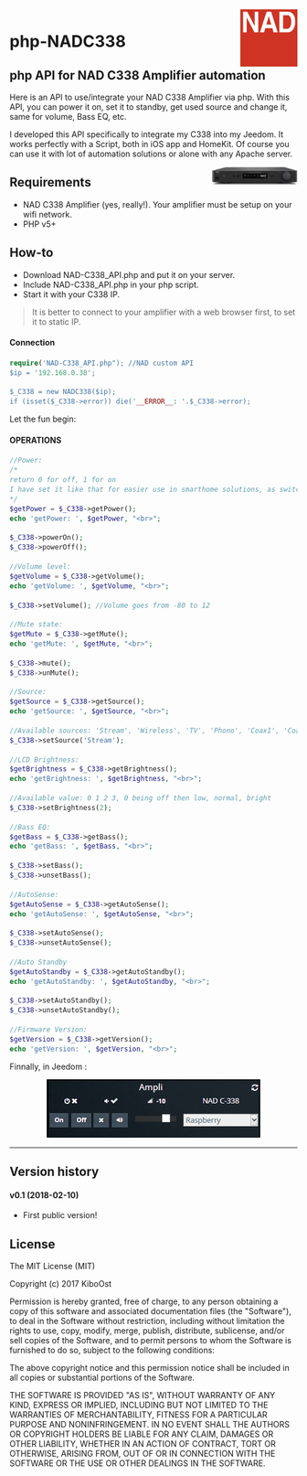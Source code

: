 
<img align="right" src="/assets/NAD_logo.jpg" width="100">

# php-NADC338

## php API for NAD C338 Amplifier automation

Here is an API to use/integrate your NAD C338 Amplifier via php. With this API, you can power it on, set it to standby, get used source and change it, same for volume, Bass EQ, etc.

I developed this API specifically to integrate my C338 into my Jeedom. It works perfectly with a Script, both in iOS app and HomeKit. Of course you can use it with lot of automation solutions or alone with any Apache server.

<img align="right" src="/assets/C338.jpg" width="150">

## Requirements
- NAD C338 Amplifier (yes, really!). Your amplifier must be setup on your wifi network.
- PHP v5+

## How-to
- Download NAD-C338_API.php and put it on your server.
- Include NAD-C338_API.php in your php script.
- Start it with your C338 IP.

> It is better to connect to your amplifier with a web browser first, to set it to static IP.

#### Connection

```php
require('NAD-C338_API.php"); //NAD custom API
$ip = '192.168.0.38';

$_C338 = new NADC338($ip);
if (isset($_C338->error)) die('__ERROR__: '.$_C338->error);
```

Let the fun begin:

#### OPERATIONS<br />

```php
//Power:
/*
return 0 for off, 1 for on
I have set it like that for easier use in smarthome solutions, as switch are often binary.
*/
$getPower = $_C338->getPower();
echo 'getPower: ', $getPower, "<br>";

$_C338->powerOn();
$_C338->powerOff();

//Volume level:
$getVolume = $_C338->getVolume();
echo 'getVolume: ', $getVolume, "<br>";

$_C338->setVolume(); //Volume goes from -80 to 12

//Mute state:
$getMute = $_C338->getMute();
echo 'getMute: ', $getMute, "<br>";

$_C338->mute();
$_C338->unMute();

//Source:
$getSource = $_C338->getSource();
echo 'getSource: ', $getSource, "<br>";

//Available sources: 'Stream', 'Wireless', 'TV', 'Phono', 'Coax1', 'Coax2', 'Opt1', 'Opt2'
$_C338->setSource('Stream');

//LCD Brightness:
$getBrightness = $_C338->getBrightness();
echo 'getBrightness: ', $getBrightness, "<br>";

//Available value: 0 1 2 3, 0 being off then low, normal, bright
$_C338->setBrightness(2);

//Bass EQ:
$getBass = $_C338->getBass();
echo 'getBass: ', $getBass, "<br>";

$_C338->setBass();
$_C338->unsetBass();

//AutoSense:
$getAutoSense = $_C338->getAutoSense();
echo 'getAutoSense: ', $getAutoSense, "<br>";

$_C338->setAutoSense();
$_C338->unsetAutoSense();

//Auto Standby
$getAutoStandby = $_C338->getAutoStandby();
echo 'getAutoStandby: ', $getAutoStandby, "<br>";

$_C338->setAutoStandby();
$_C338->unsetAutoStandby();

//Firmware Version:
$getVersion = $_C338->getVersion();
echo 'getVersion: ', $getVersion, "<br>";

```

Finnally, in Jeedom :
<p align="center"><img src="/assets/JeedomNAD.jpg"></p>

-----------------

## Version history

#### v0.1 (2018-02-10)
- First public version!

## License

The MIT License (MIT)

Copyright (c) 2017 KiboOst

Permission is hereby granted, free of charge, to any person obtaining a copy
of this software and associated documentation files (the "Software"), to deal
in the Software without restriction, including without limitation the rights
to use, copy, modify, merge, publish, distribute, sublicense, and/or sell
copies of the Software, and to permit persons to whom the Software is
furnished to do so, subject to the following conditions:

The above copyright notice and this permission notice shall be included in all
copies or substantial portions of the Software.

THE SOFTWARE IS PROVIDED "AS IS", WITHOUT WARRANTY OF ANY KIND, EXPRESS OR
IMPLIED, INCLUDING BUT NOT LIMITED TO THE WARRANTIES OF MERCHANTABILITY,
FITNESS FOR A PARTICULAR PURPOSE AND NONINFRINGEMENT. IN NO EVENT SHALL THE
AUTHORS OR COPYRIGHT HOLDERS BE LIABLE FOR ANY CLAIM, DAMAGES OR OTHER
LIABILITY, WHETHER IN AN ACTION OF CONTRACT, TORT OR OTHERWISE, ARISING FROM,
OUT OF OR IN CONNECTION WITH THE SOFTWARE OR THE USE OR OTHER DEALINGS IN THE
SOFTWARE.
